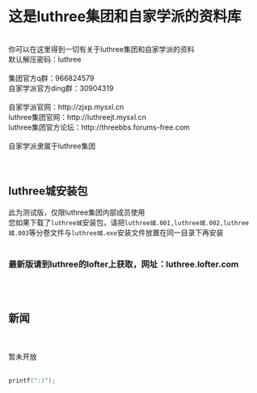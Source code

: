 这是luthree集团和自家学派的资料库
======
<br>
你可以在这里得到一切有关于luthree集团和自家学派的资料
<br>
默认解压密码：luthree
<br>
<br>
集团官方q群：966824579
<br>
自家学派官方ding群：30904319
<br>
<br>
自家学派官网：http://zjxp.mysxl.cn
<br>
luthree集团官网：http://luthreejt.mysxl.cn
<br>
luthree集团官方论坛：http://threebbs.forums-free.com
<br>
<br>
自家学派隶属于luthree集团
<br>
<br>
<br>

luthree城安装包
--
此为测试版，仅限luthree集团内部成员使用
<br>
您如果下载了`luthree城`安装包，请把`luthree城.001,luthree城.002,luthree城.003`等分卷文件与`luthree城.exe`安装文件放置在同一目录下再安装
<br>
<br>

### 最新版请到luthree的lofter上获取，网址：luthree.lofter.com
<br>
<br>

新闻
--
<br>
<br>
暂未开放

<br>
<br>

```c
printf(":)");
